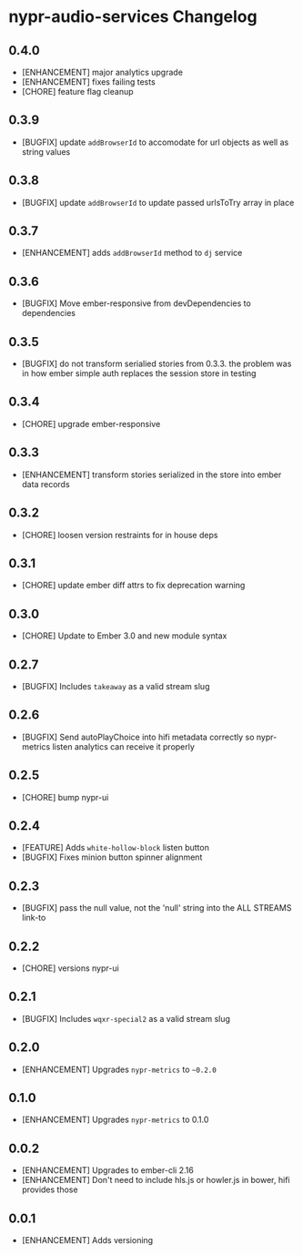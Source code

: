 # nypr-audio-services Changelog

## 0.4.0
- [ENHANCEMENT] major analytics upgrade
- [ENHANCEMENT] fixes failing tests
- [CHORE] feature flag cleanup

## 0.3.9
- [BUGFIX] update `addBrowserId` to accomodate for url objects as well as string values

## 0.3.8
- [BUGFIX] update `addBrowserId` to update passed urlsToTry array in place

## 0.3.7
- [ENHANCEMENT] adds `addBrowserId` method to `dj` service

## 0.3.6
- [BUGFIX] Move ember-responsive from devDependencies to dependencies

## 0.3.5
- [BUGFIX] do not transform serialied stories from 0.3.3. the problem was in how ember simple auth replaces the session store in testing

## 0.3.4
- [CHORE] upgrade ember-responsive

## 0.3.3
- [ENHANCEMENT] transform stories serialized in the store into ember data records

## 0.3.2
- [CHORE] loosen version restraints for in house deps

## 0.3.1
- [CHORE] update ember diff attrs to fix deprecation warning

## 0.3.0
- [CHORE] Update to Ember 3.0 and new module syntax

## 0.2.7
- [BUGFIX] Includes `takeaway` as a valid stream slug

## 0.2.6
- [BUGFIX] Send autoPlayChoice into hifi metadata correctly so nypr-metrics listen analytics can receive it properly

## 0.2.5
- [CHORE] bump nypr-ui

## 0.2.4
- [FEATURE] Adds `white-hollow-block` listen button
- [BUGFIX] Fixes minion button spinner alignment

## 0.2.3
- [BUGFIX] pass the null value, not the 'null' string into the ALL STREAMS link-to

## 0.2.2
- [CHORE] versions nypr-ui

## 0.2.1
- [BUGFIX] Includes `wqxr-special2` as a valid stream slug

## 0.2.0
- [ENHANCEMENT] Upgrades `nypr-metrics` to `~0.2.0`

## 0.1.0
- [ENHANCEMENT] Upgrades `nypr-metrics` to 0.1.0

## 0.0.2
- [ENHANCEMENT] Upgrades to ember-cli 2.16
- [ENHANCEMENT] Don't need to include hls.js or howler.js in bower, hifi provides those

## 0.0.1

- [ENHANCEMENT] Adds versioning
